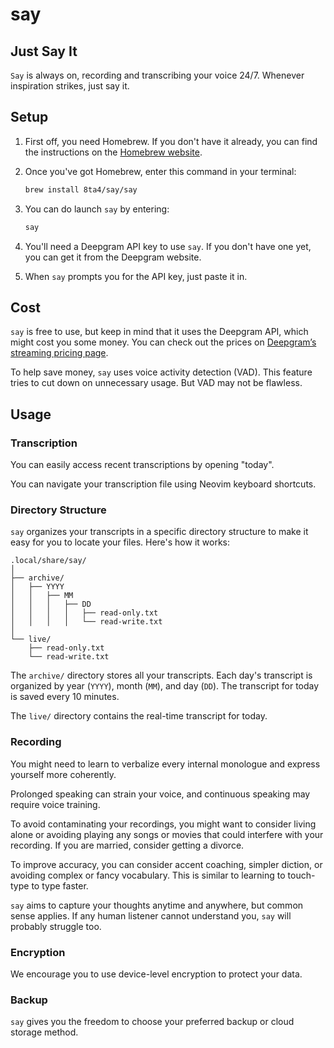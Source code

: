 # say

## Just Say It

`Say` is always on, recording and transcribing your voice 24/7. Whenever inspiration strikes, just say it.

## Setup

1. First off, you need Homebrew. If you don't have it already, you can find the instructions on the [Homebrew website](https://brew.sh/).

1. Once you've got Homebrew, enter this command in your terminal:

   ```sh
   brew install 8ta4/say/say
   ```

1. You can do launch `say` by entering:

   ```sh
   say
   ```

1. You'll need a Deepgram API key to use `say`. If you don't have one yet, you can get it from the Deepgram website.

1. When `say` prompts you for the API key, just paste it in.

## Cost

`say` is free to use, but keep in mind that it uses the Deepgram API, which might cost you some money. You can check out the prices on [Deepgram’s streaming pricing page](https://deepgram.com/pricing).

To help save money, `say` uses voice activity detection (VAD). This feature tries to cut down on unnecessary usage. But VAD may not be flawless.

## Usage

### Transcription

You can easily access recent transcriptions by opening "today".

You can navigate your transcription file using Neovim keyboard shortcuts.

### Directory Structure

`say` organizes your transcripts in a specific directory structure to make it easy for you to locate your files. Here's how it works:

```
.local/share/say/
│
├── archive/
│   ├── YYYY
│   │   ├── MM
│   │   │   ├── DD
│   │   │   │   ├── read-only.txt
│   │   │   │   └── read-write.txt
│
└── live/
    ├── read-only.txt
    └── read-write.txt
```

The `archive/` directory stores all your transcripts. Each day's transcript is organized by year (`YYYY`), month (`MM`), and day (`DD`). The transcript for today is saved every 10 minutes.

The `live/` directory contains the real-time transcript for today.

### Recording

You might need to learn to verbalize every internal monologue and express yourself more coherently.

Prolonged speaking can strain your voice, and continuous speaking may require voice training.

To avoid contaminating your recordings, you might want to consider living alone or avoiding playing any songs or movies that could interfere with your recording. If you are married, consider getting a divorce.

To improve accuracy, you can consider accent coaching, simpler diction, or avoiding complex or fancy vocabulary. This is similar to learning to touch-type to type faster.

`say` aims to capture your thoughts anytime and anywhere, but common sense applies. If any human listener cannot understand you, `say` will probably struggle too.

### Encryption

We encourage you to use device-level encryption to protect your data.

### Backup

`say` gives you the freedom to choose your preferred backup or cloud storage method.
